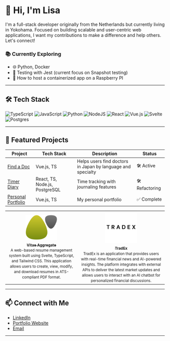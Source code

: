 # 👋 Hi, I'm Lisa

I'm a full-stack developer originally from the Netherlands but currently living in Yokohama. Focused on building scalable and user-centric web applications, I want my contributions to make a difference and help others.
Let's connect!

### 📚 Currently Exploring
- 🌐 Python, Docker
- 🧪 Testing with Jest (current focus on Snapshot testing)
- 🐳 How to host a containerized app on a Raspberry PI

---

## 🛠️ Tech Stack
![TypeScript](https://img.shields.io/badge/typescript-%23007ACC.svg?style=for-the-badge&logo=typescript&logoColor=white)
![JavaScript](https://img.shields.io/badge/javascript-%23323330.svg?style=for-the-badge&logo=javascript&logoColor=%23F7DF1E)
![Python](https://img.shields.io/badge/python-3670A0?style=for-the-badge&logo=python&logoColor=ffdd54)
![NodeJS](https://img.shields.io/badge/node.js-6DA55F?style=for-the-badge&logo=node.js&logoColor=white)
![React](https://img.shields.io/badge/react-%2320232a.svg?style=for-the-badge&logo=react&logoColor=%2361DAFB)
![Vue.js](https://img.shields.io/badge/vuejs-%2335495e.svg?style=for-the-badge&logo=vuedotjs&logoColor=%234FC08D)
![Svelte](https://img.shields.io/badge/svelte-%23f1413d.svg?style=for-the-badge&logo=svelte&logoColor=white)
![Postgres](https://img.shields.io/badge/postgres-%23316192.svg?style=for-the-badge&logo=postgresql&logoColor=white)

---

## 🧩 Featured Projects

| Project | Tech Stack | Description | Status |
|--------|-------------|-------------|--------|
| [Find a Doc](https://github.com/ljbroersen/find-a-doc) | Vue.js, TS | Helps users find doctors in Japan by language and specialty | 🛠 Active |
| [Timer Diary](https://github.com/ljbroersen/timer-diary) | React, TS, Node.js, PostgreSQL | Time tracking with journaling features | 🛠 Refactoring |
| [Personal Portfolio](https://github.com/ljbroersen/personal-portfolio) | Vue.js, TS | My personal portfolio | ✅ Complete |

<table>
  <tr>
    <td align="center">
      <a href="https://github.com/vitaeaggregate/main">
        <img src="https://github.com/vitaeaggregate/main/blob/dev/frontend/src/lib/Logo.png" width="100px;" alt="Vitae Aggregate Logo"/><br />
        <sub><b>Vitae Aggregate</b></sub>
      </a>
      <br />
      <small>A web-based resume management system built using Svelte, TypeScript, and Tailwind CSS. This application allows users to create, view, modify, and download resumes in ATS-compliant PDF format.</small>
    </td>
    <td align="center">
      <a href="https://github.com/builders-weekend-tradex/tradex-frontend">
        <img src="https://github.com/builders-weekend-tradex/tradex-frontend/blob/main/src/assets/tradex-logo.png" width="100px;" alt="TradEx Logo"/><br />
        <sub><b>TradEx</b></sub>
      </a>
      <br />
      <small>TradEx is an application that provides users with real-time financial news and AI-powered insights. The platform integrates with external APIs to deliver the latest market updates and allows users to interact with an AI chatbot for personalized financial discussions.</small>
    </td>
  </tr>
</table>

---

## 📫 Connect with Me
- [LinkedIn](https://linkedin.com/in/lisa-broersen)
- [Portfolio Website](https://www.ljbroersen.com)
- [Email](mailto:lj.broersen@gmail.com)

---

